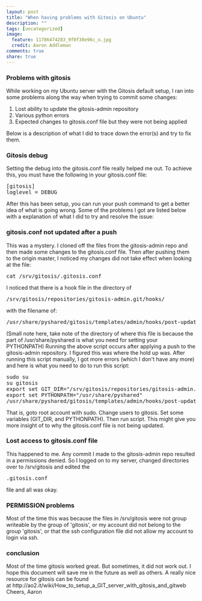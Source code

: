 ```yaml
---
layout: post
title: "When having problems with Gitosis on Ubuntu"
description: ""
tags: [uncategorized]
image:
  feature: 11786474283_9f0f30e96c_o.jpg
  credit: Aaron Addleman
comments: true
share: true
---
```



<h3>Problems with gitosis</h3>
While working on my Ubuntu server with the Gitosis default setup, I ran into some problems along the way when trying to commit some changes:
<ol>
<li>Lost ability to update the gitosis-admin repository</li>
<li>Various python errors</li>
<li>Expected changes to gitosis.conf file but they were not being applied</li>
</ol>
Below is a description of what I did to trace down the error(s) and try to fix them.
<h3>Gitosis debug</h3>
Setting the debug into the gitosis.conf file really helped me out. To achieve this, you must have the following in your gitosis.conf file:
<pre>[gitosis]
loglevel = DEBUG</pre>
After this has been setup, you can run your push command to get a better idea of what is going wrong. Some of the problems I got are listed below with a explanation of what I did to try and resolve the issue:
<h3>gitosis.conf not updated after a push</h3>
This was a mystery. I cloned off the files from the gitosis-admin repo and then made some changes to the gitosis.conf file. Then after pushing them to the origin master, I noticed my changes did not take effect when looking at the file:
<pre>cat /srv/gitosis/.gitosis.conf</pre>
I noticed that there is a hook file in the directory of
<pre>/srv/gitosis/repositories/gitosis-admin.git/hooks/</pre>
with the filename of:
<pre>/usr/share/pyshared/gitosis/templates/admin/hooks/post-update</pre>
(Small note here, take note of the directory of where this file is because the part of /usr/share/pyshared is what you need for setting your PYTHONPATH) Running the above script&nbsp;occurs&nbsp;after applying a push to the gitosis-admin repository. I figured this was where the hold up was. After running this script manually, I got more errors (which I don't have any more) and here is what you need to do to run this script:
<pre>sudo su
su gitosis
export set GIT_DIR="/srv/gitosis/repositories/gitosis-admin.git"
export set PYTHONPATH="/usr/share/pyshared"
/usr/share/pyshared/gitosis/templates/admin/hooks/post-update</pre>
That is, goto root account with sudo. Change users to gitosis. Set some variables (GIT_DIR, and PYTHONPATH). Then run script. This might give you more insight of to why the gitosis.conf file is not being updated.
<h3>Lost access to gitosis.conf file</h3>
This happened to me. Any commit I made to the gitosis-admin repo resulted in a permissions denied. So I logged on to my server, changed directories over to /srv/gitosis and edited the
<pre>.gitosis.conf</pre>
file and all was okay.
<h3>PERMISSION problems</h3>
Most of the time this was because the files in /srv/gitosis were not group writeable by the group of 'gitosis', or my account did not belong to the group 'gitosis', or that the ssh configuration file did not allow my account to login via ssh.
<h3>conclusion</h3>
Most of the time gitosis worked great. But sometimes, it did not work out. I hope this document will save me in the future as well as others. A really nice resource for gitosis can be found at&nbsp;http://ao2.it/wiki/How_to_setup_a_GIT_server_with_gitosis_and_gitweb
Cheers,
Aaron
